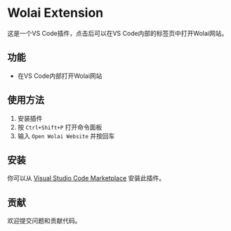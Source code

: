# Wolai Extension

这是一个VS Code插件，点击后可以在VS Code内部的标签页中打开Wolai网站。

## 功能

- 在VS Code内部打开Wolai网站

## 使用方法

1. 安装插件
2. 按 `Ctrl+Shift+P` 打开命令面板
3. 输入 `Open Wolai Website` 并按回车

## 安装

你可以从 [Visual Studio Code Marketplace](https://marketplace.visualstudio.com/) 安装此插件。

## 贡献

欢迎提交问题和贡献代码。